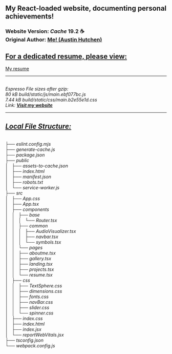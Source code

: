 <h2>My React-loaded website, documenting personal achievements!</h2>  <h3>Website Version: <i>Cache</i> <b> 19.2 ☕ </b> 
<br/> Original Author: <u><b>Me! <a rel="noopener noreferrer"href="https://www.linkedin.com/in/austin-hutchen-15440a1b2/">(Austin Hutchen) </a></b></u>  <br/>
  <h2> <b><u> For a dedicated resume, please view: </u></b></h2> <a href="https://github.com/austinhutchen/resume">My resume</a> <br/>
  <hr/>
<br/>  <i> Espresso File sizes after gzip: <br/>
  80 kB  build/static/js/main.ebf077bc.js <br/>
  7.44 kB   build/static/css/main.b2e55e1d.css <br/>
 Link: <b> <a href="https://austinhutchen.github.io/austinscode/">Visit my website</a> </b>
<hr/>


 <u> <h2> Local File Structure: </h2> </u> <br/>
├── eslint.config.mjs<br>
├── generate-cache.js<br>
├── package.json<br>
├── public<br>
│   ├── assets-to-cache.json<br>
│   ├── index.html<br>
│   ├── manifest.json<br>
│   ├── robots.txt<br>
│   └── service-worker.js<br>
├── src<br>
│   ├── App.css<br>
│   ├── App.tsx<br>
│   ├── components<br>
│   │   ├── base<br>
│   │   │   └── Router.tsx<br>
│   │   ├── common<br>
│   │   │   ├── AudioVisualizer.tsx<br>
│   │   │   ├── navbar.tsx<br>
│   │   │   └── symbols.tsx<br>
│   │   └── pages<br>
│   │       ├── aboutme.tsx<br>
│   │       ├── gallery.tsx<br>
│   │       ├── landing.tsx<br>
│   │       ├── projects.tsx<br>
│   │       └── resume.tsx<br>
│   ├── css<br>
│   │   ├── TextSphere.css<br>
│   │   ├── dimensions.css<br>
│   │   ├── fonts.css<br>
│   │   ├── navBar.css<br>
│   │   ├── slider.css<br>
│   │   └── spinner.css<br>
│   ├── index.css<br>
│   ├── index.html<br>
│   ├── index.jsx<br>
│   └── reportWebVitals.jsx<br>
├── tsconfig.json<br>
└── webpack.config.js<br>
